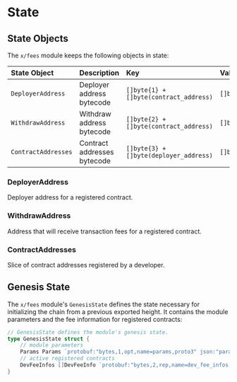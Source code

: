 <!--
order: 2
-->

# State

## State Objects

The `x/fees` module keeps the following objects in state:

| State Object        | Description                 | Key                                    | Value                        | Store |
| :------------------ | :-------------------------- | :------------------------------------- | :--------------------------- | :---- |
| `DeployerAddress`   | Deployer address bytecode   | `[]byte{1} + []byte(contract_address)` | `[]byte{deployer_address}`   | KV    |
| `WithdrawAddress`   | Withdraw address bytecode   | `[]byte{2} + []byte(contract_address)` | `[]byte{withdraw_address}`   | KV    |
| `ContractAddresses` | Contract addresses bytecode | `[]byte{3} + []byte(deployer_address)` | `[]byte{contract_addresses}` | KV    |

### DeployerAddress

Deployer address for a registered contract.

### WithdrawAddress

Address that will receive transaction fees for a registered contract.

### ContractAddresses

Slice of contract addresses registered by a developer.

## Genesis State

The `x/fees` module's `GenesisState` defines the state necessary for initializing the chain from a previous exported height. It contains the module parameters and the fee information for registered contracts:

```go
// GenesisState defines the module's genesis state.
type GenesisState struct {
	// module parameters
	Params Params `protobuf:"bytes,1,opt,name=params,proto3" json:"params"`
	// active registered contracts
	DevFeeInfos []DevFeeInfo `protobuf:"bytes,2,rep,name=dev_fee_infos,json=devFeeInfos,proto3" json:"dev_fee_infos"`
}
```
